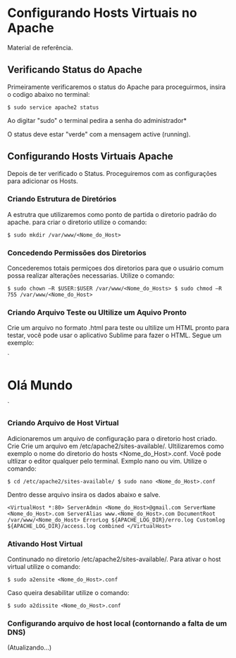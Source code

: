 # Configurando Hosts Virtuais no Apache

Material de referência.

## Verificando Status do Apache

Primeiramente verificaremos o status do Apache para proceguirmos, insira o codigo abaixo no terminal:

`$ sudo service apache2 status`

Ao digitar "sudo" o terminal pedira a senha do administrador*

O status deve estar "verde" com a mensagem active (running).

## Configurando Hosts Virtuais Apache

Depois de ter verificado o Status. Proceguiremos com as configurações para adicionar os Hosts.

### Criando Estrutura de Diretórios

A estrutra que utilizaremos como ponto de partida o diretorio padrão do apache. para criar o diretorio utilize o comando:

`$ sudo mkdir /var/www/<Nome_do_Host>`

### Concedendo Permissões dos Diretorios

Concederemos totais permiçoes dos diretorios para que o usuário comum possa realizar alterações necessarias. Utilize o comando:

`$ sudo chown –R $USER:$USER /var/www/<Nome_do_Hosts>
$ sudo chmod –R 755 /var/www/<Nome_do_Host>`

### Criando Arquivo Teste ou Ultilize um Aquivo Pronto

Crie um arquivo no formato .html para teste ou ultilize um HTML pronto para testar, você pode usar o aplicativo Sublime para fazer o HTML. Segue um exemplo:

`<!DOCTYPE html>
<html>
<head>
	<title>Teste</title>
</head>
<body>
<h1>Olá Mundo</h1>
</body>
</html>`

### Criando Arquivo de Host Virtual

Adicionaremos um arquivo de configuração para o diretorio host criado. Crie Crie um arquivo em /etc/apache2/sites-available/.
Ultilizaremos como exemplo o nome do diretorio do hosts <Nome_do_Host>.conf. Você pode ultlizar o editor qualquer pelo terminal. Exmplo nano ou vim. Utilize o comando:

`$ cd /etc/apache2/sites-available/
$ sudo nano <Nome_do_Host>.conf`

Dentro desse arquivo insira os dados abaixo e salve.

`<VirtualHost *:80>
        ServerAdmin <Nome_do_Host>@gmail.com
        ServerName <Nome_do_Host>.com
        ServerAlias www.<Nome_do_Host>.com
        DocumentRoot /var/www/<Nome_do_Host>
        ErrorLog ${APACHE_LOG_DIR}/erro.log
        Customlog ${APACHE_LOG_DIR}/access.log combined
</VirtualHost>`

### Ativando Host Virtual

Continunado no diretorio /etc/apache2/sites-available/. Para ativar o host virtual utilize o comando:

`$ sudo a2ensite <Nome_do_Host>.conf`

Caso queira desabilitar utilize o comando:

`$ sudo a2dissite <Nome_do_Host>.conf`

### Configurando arquivo de host local (contornando a falta de um DNS)

(Atualizando...)
